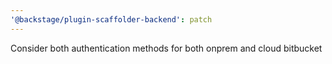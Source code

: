 ```yaml
---
'@backstage/plugin-scaffolder-backend': patch
---
```


Consider both authentication methods for both onprem and cloud bitbucket
